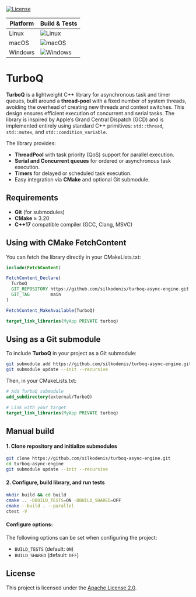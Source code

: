 [![License](https://img.shields.io/github/license/silkodenis/turboq-async-engine.svg)](https://github.com/silkodenis/turboq-async-engine/blob/main/LICENSE)

| Platform | Build & Tests |
|----------|--------|
| Linux    | ![Linux](https://github.com/silkodenis/turboq-async-engine/actions/workflows/ci.yml/badge.svg?branch=main&job=linux) |
| macOS    | ![macOS](https://github.com/silkodenis/turboq-async-engine/actions/workflows/ci.yml/badge.svg?branch=main&job=macos) |
| Windows  | ![Windows](https://github.com/silkodenis/turboq-async-engine/actions/workflows/ci.yml/badge.svg?branch=main&job=windows) |

# TurboQ

**TurboQ** is a lightweight C++ library for asynchronous task and timer queues, built around a **thread-pool** with a fixed number of system threads, avoiding the overhead of creating new threads and context switches. This design ensures efficient execution of concurrent and serial tasks. The library is inspired by Apple’s Grand Central Dispatch (GCD) and is implemented entirely using standard C++ primitives: `std::thread`, `std::mutex`, and `std::condition_variable`.

The library provides:
- **ThreadPool** with task priority (QoS) support for parallel execution.
- **Serial and Concurrent queues** for ordered or asynchronous task execution.
- **Timers** for delayed or scheduled task execution.
- Easy integration via **CMake** and optional Git submodule.

## Requirements
- **Git** (for submodules)
- **CMake** ≥ 3.20
- **C++17** compatible compiler (GCC, Clang, MSVC)  


## Using with CMake FetchContent

You can fetch the library directly in your CMakeLists.txt:

```cmake
include(FetchContent)

FetchContent_Declare(
  TurboQ
  GIT_REPOSITORY https://github.com/silkodenis/turboq-async-engine.git
  GIT_TAG        main
)

FetchContent_MakeAvailable(TurboQ)

target_link_libraries(MyApp PRIVATE turboq)
```

## Using as a Git submodule

To include **TurboQ** in your project as a Git submodule:

```bash
git submodule add https://github.com/silkodenis/turboq-async-engine.git external/TurboQ
git submodule update --init --recursive
```

Then, in your CMakeLists.txt:

```cmake
# Add TurboQ submodule
add_subdirectory(external/TurboQ)

# Link with your target
target_link_libraries(MyApp PRIVATE turboq)
```

## Manual build

#### 1. Clone repository and initialize submodules

```bash
git clone https://github.com/silkodenis/turboq-async-engine.git
cd turboq-async-engine
git submodule update --init --recursive
```

#### 2. Configure, build library, and run tests

```bash
mkdir build && cd build
cmake .. -DBUILD_TESTS=ON -DBUILD_SHARED=OFF 
cmake --build . --parallel
ctest -V
```

#### Configure options:

The following options can be set when configuring the project:

- `BUILD_TESTS` (default: `ON`)
- `BUILD_SHARED` (default: `OFF`)

## License

This project is licensed under the [Apache License 2.0](https://github.com/silkodenis/turboq-async-engine/blob/main/LICENSE).
